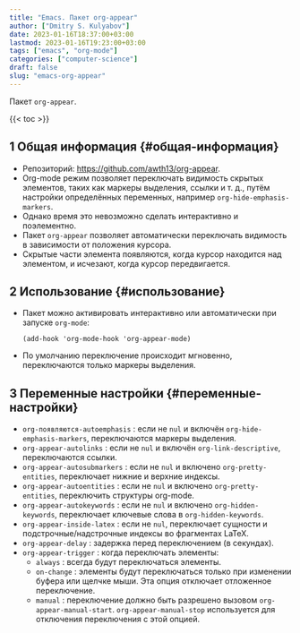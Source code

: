 ```yaml
---
title: "Emacs. Пакет org-appear"
author: ["Dmitry S. Kulyabov"]
date: 2023-01-16T18:37:00+03:00
lastmod: 2023-01-16T19:23:00+03:00
tags: ["emacs", "org-mode"]
categories: ["computer-science"]
draft: false
slug: "emacs-org-appear"
---
```


Пакет `org-appear`.

<!--more-->

{{< toc >}}


## <span class="section-num">1</span> Общая информация {#общая-информация}

-   Репозиторий: <https://github.com/awth13/org-appear>.
-   Org-mode режим позволяет переключать видимость скрытых элементов, таких как маркеры выделения, ссылки и т. д., путём настройки определённых переменных, например `org-hide-emphasis-markers`.
-   Однако время это невозможно сделать интерактивно и поэлементно.
-   Пакет `org-appear` позволяет автоматически переключать видимость в зависимости от положения курсора.
-   Скрытые части элемента появляются, когда курсор находится над элементом, и исчезают, когда курсор передвигается.


## <span class="section-num">2</span> Использование {#использование}

-   Пакет можно активировать интерактивно или автоматически при запуске `org-mode`:
    ```emacs-lisp
    (add-hook 'org-mode-hook 'org-appear-mode)
    ```
-   По умолчанию переключение происходит мгновенно, переключаются только маркеры выделения.


## <span class="section-num">3</span> Переменные настройки {#переменные-настройки}

-   `org-появляются-autoemphasis` : если не `nul` и включён `org-hide-emphasis-markers`, переключаются маркеры выделения.
-   `org-appear-autolinks` : если не `nul` и включён `org-link-descriptive`, переключаются ссылки.
-   `org-appear-autosubmarkers` : если не `nul` и включено `org-pretty-entities`, переключает нижние и верхние индексы.
-   `org-appear-autoentities` : если не `nul` и включено `org-pretty-entities`, переключить структуры org-mode.
-   `org-appear-autokeywords` : если не `nul` и включено `org-hidden-keywords`, переключает ключевые слова в `org-hidden-keywords`.
-   `org-appear-inside-latex` : если не `nul`, переключает сущности и подстрочные/надстрочные индексы во фрагментах LaTeX.
-   `org-appear-delay` : задержка перед переключением (в секундах).
-   `org-appear-trigger` : когда переключать элементы:
    -   `always` : всегда будут переключаться элементы.
    -   `on-change` : элементы будут переключаться только при изменении буфера или щелчке мыши. Эта опция отключает отложенное переключение.
    -   `manual` :  переключение должно быть разрешено вызовом `org-appear-manual-start`. `org-appear-manual-stop` используется для отключения переключения с этой опцией.

